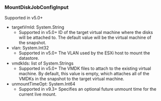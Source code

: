 ### MountDiskJobConfigInput
Supported in v5.0+

- targetVmId: System.String
  - Supported in v5.0+
      ID of the target virtual machine where the disks will be attached to. The default value will be the virtual machine of the snapshot.
- vlan: System.Int32
  - Supported in v5.0+
      The VLAN used by the ESXi host to mount the datastore.
- vmdkIds: list of System.Strings
  - Supported in v5.0+
      The VMDK files to attach to the existing virtual machine. By default, this value is empty, which attaches all of the VMDKs in the snapshot to the target virtual machine.
- unmountTimeOpt: System.Int64
  - Supported in v9.3+
      Specifies an optional future unmount time for the current live mount.
